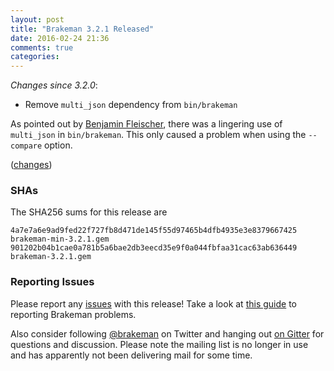 ```yaml
---
layout: post
title: "Brakeman 3.2.1 Released"
date: 2016-02-24 21:36
comments: true
categories: 
---
```


_Changes since 3.2.0_:

* Remove `multi_json` dependency from `bin/brakeman`

As pointed out by [Benjamin Fleischer](https://github.com/bf4), there was a lingering use of `multi_json` in `bin/brakeman`. This only caused a problem when using the `--compare` option.

([changes](https://github.com/presidentbeef/brakeman/pull/831))

### SHAs

The SHA256 sums for this release are

    4a7e7a6e9ad9fed22f727fb8d471de145f55d97465b4dfb4935e3e8379667425  brakeman-min-3.2.1.gem
    901202b04b1cae0a781b5a6bae2db3eecd35e9f0a044fbfaa31cac63ab636449  brakeman-3.2.1.gem

### Reporting Issues

Please report any [issues](https://github.com/presidentbeef/brakeman/issues) with this release! Take a look at [this guide](https://github.com/presidentbeef/brakeman/wiki/How-to-Report-a-Brakeman-Issue) to reporting Brakeman problems.

Also consider following [@brakeman](https://twitter.com/brakeman) on Twitter and hanging out [on Gitter](https://gitter.im/presidentbeef/brakeman) for questions and discussion. Please note the mailing list is no longer in use and has apparently not been delivering mail for some time.
